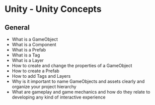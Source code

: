# Unity - Unity Concepts

## General

+ What is a GameObject
+ What is a Component
+ What is a Prefab
+ What is a Tag
+ What is a Layer
+ How to create and change the properties of a GameObject
+ How to create a Prefab
+ How to add Tags and Layers
+ Why is it important to name GameObjects and assets clearly and organize your project hierarchy
+ What are gameplay and game mechanics and how do they relate to developing any kind of interactive experience